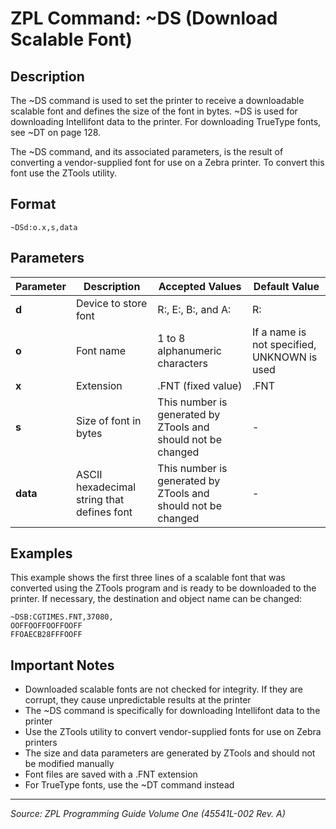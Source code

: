 # ZPL Command: ~DS (Download Scalable Font)

## Description
The ~DS command is used to set the printer to receive a downloadable scalable font and defines the size of the font in bytes. ~DS is used for downloading Intellifont data to the printer. For downloading TrueType fonts, see ~DT on page 128.

The ~DS command, and its associated parameters, is the result of converting a vendor-supplied font for use on a Zebra printer. To convert this font use the ZTools utility.

## Format
```
~DSd:o.x,s,data
```

## Parameters
| Parameter | Description | Accepted Values | Default Value |
|-----------|-------------|----------------|---------------|
| **d** | Device to store font | R:, E:, B:, and A: | R: |
| **o** | Font name | 1 to 8 alphanumeric characters | If a name is not specified, UNKNOWN is used |
| **x** | Extension | .FNT (fixed value) | .FNT |
| **s** | Size of font in bytes | This number is generated by ZTools and should not be changed | - |
| **data** | ASCII hexadecimal string that defines font | This number is generated by ZTools and should not be changed | - |

## Examples
This example shows the first three lines of a scalable font that was converted using the ZTools program and is ready to be downloaded to the printer. If necessary, the destination and object name can be changed:

```
~DSB:CGTIMES.FNT,37080,
OOFFOOFFOOFFOOFF
FFOAECB28FFFOOFF
```

## Important Notes
- Downloaded scalable fonts are not checked for integrity. If they are corrupt, they cause unpredictable results at the printer
- The ~DS command is specifically for downloading Intellifont data to the printer
- Use the ZTools utility to convert vendor-supplied fonts for use on Zebra printers
- The size and data parameters are generated by ZTools and should not be modified manually
- Font files are saved with a .FNT extension
- For TrueType fonts, use the ~DT command instead

---
*Source: ZPL Programming Guide Volume One (45541L-002 Rev. A)*
